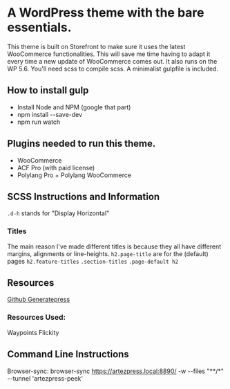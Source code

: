 # A WordPress theme with the bare essentials.
This theme is built on Storefront to make sure it uses the latest WooCommerce functionalities. This will save me time having to adapt it every time a new update of WooCommerce comes out.
It also runs on the WP 5.6. You'll need scss to compile scss. A minimalist gulpfile is included.

## How to install gulp
- Install Node and NPM (google that part)
- npm install --save-dev
- npm run watch
## Plugins needed to run this theme. 
- WooCommerce
- ACF Pro (with paid license)
- Polylang Pro + Polylang WooCommerce

## SCSS Instructions and Information

`.d-h` stands for "Display Horizontal"

### Titles
The main reason I've made different titles is because they all have different margins,
alignments or line-heights.
`h2.page-title` are for the (default) pages
`h2.feature-titles`
`.section-titles`
`.page-default h2`  



## Resources
[Github Generatepress](https://github.com/tomusborne/generatepress)

### Resources Used:
Waypoints
Flickity

## Command Line Instructions

Browser-sync: browser-sync https://artezpress.local:8890/ -w --files "**/*" --tunnel 'artezpress-peek'

